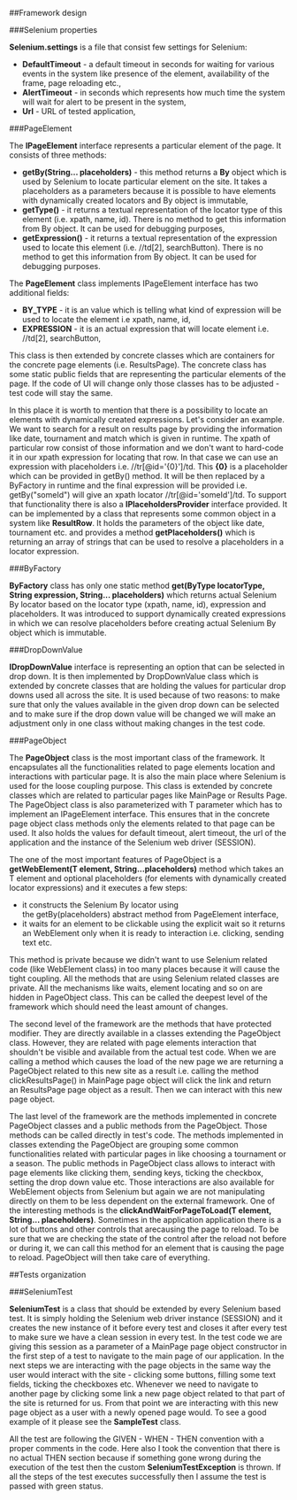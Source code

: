 ##Framework design

###Selenium properties

**Selenium.settings** is a file that consist few settings for Selenium:

* **DefaultTimeout** - a default timeout in seconds for waiting for various events in the system like presence of the element, availability of the frame, page reloading etc.,
* **AlertTimeout** - in seconds which represents how much time the system will wait for alert to be present in the system,
* **Url** - URL of tested application,

###PageElement

The **IPageElement** interface represents a particular element of the page. It consists of three methods:

* **getBy(String... placeholders)** - this method returns a **By** object which is used by Selenium to locate particular element on the site. It takes a placeholders as a parameters because it is possible to have elements with dynamically created locators and By object is immutable,
* **getType()** - it returns a textual representation of the locator type of this element (i.e. xpath, name, id). There is no method to get this information from By object. It can be used for debugging purposes,
* **getExpression()** - it returns a textual representation of the expression used to locate this element (i.e. //td[2], searchButton). There is no method to get this information from By object. It can be used for debugging purposes.

The **PageElement** class implements IPageElement interface has two additional fields:

* **BY_TYPE** - it is an value which is telling what kind of expression will be used to locate the element i.e xpath, name, id,
* **EXPRESSION** - it is an actual expression that will locate element i.e. //td[2], searchButton,

This class is then extended by concrete classes which are containers for the concrete page elements (i.e. ResultsPage). The concrete class has some static public fields that are representing the particular elements of the page. If the code of UI will change only those classes has to be adjusted - test code will stay the same.

In this place it is worth to mention that there is a possibility to locate an elements with dynamically created expressions. Let's consider an example. We want to search for a result on results page by providing the information like date, tournament and match which is given in runtime. The xpath of particular row consist of those information and we don't want to hard-code it in our xpath expression for locating that row. In that case we can use an expression with placeholders i.e. //tr[@id='{0}']/td.
This **{0}** is a placeholder which can be provided in getBy() method. It will be then replaced by a ByFactory in runtime and the final expression will be provided i.e. getBy("someId") will give an xpath locator //tr[@id='someId']/td. To support that functionality there is also a **IPlaceholdersProvider** interface provided. It can be implemented by a class that represents some common object in a system like **ResultRow**. It holds the parameters of the object like date, tournament etc. and provides a method **getPlaceholders()** which is returning an array of strings that can be used to resolve a placeholders in a locator expression.

###ByFactory

**ByFactory** class has only one static method **get(ByType locatorType, String expression, String... placeholders)** which returns actual Selenium By locator based on the locator type 
(xpath, name, id), expression and placeholders. It was introduced to support dynamically created expressions in which we can resolve placeholders before creating actual Selenium By object which is immutable.

###DropDownValue

**IDropDownValue** interface is representing an option that can be selected in drop down. It is then implemented by DropDownValue class which is extended by concrete classes that are holding the values for particular drop downs used all across the site. It is used because of two reasons: to make sure that only the values available in the given drop down can be selected and to make sure if the drop down value will be changed we will make an adjustment only in one class without making changes in the test code.

###PageObject

The **PageObject** class is the most important class of the framework. It encapsulates all the functionalities related to page elements location and interactions with particular page. It is also the main place where Selenium is used for the loose coupling purpose. This class is extended by concrete classes which are related to particular pages like MainPage or Results Page. The PageObject class is also parameterized with T parameter which has to implement an IPageElement interface. This ensures that in the concrete page object class methods only the elements related to that page can be used. It also holds the values for default timeout, alert timeout, the url of the application and the instance of the Selenium web driver (SESSION).

The one of the most important features of PageObject is a **getWebElement(T element, String...placeholders)** method which takes an T element and optional placeholders (for elements with dynamically created locator expressions) and it executes a few steps:

* it constructs the Selenium By locator using the getBy(placeholders) abstract method from PageElement interface,
* it waits for an element to be clickable using the explicit wait so it returns an WebElement only when it is ready to interaction i.e. clicking, sending text etc. 

This method is private because we didn't want to use Selenium related code (like WebElement class) in too many places because it will cause the tight coupling. All the methods that are using Selenium related classes are private. All the mechanisms like waits, element locating and so on are hidden in PageObject class. This can be called the deepest level of the framework which should need the least amount of changes.

The second level of the framework are the methods that have protected modifier. They are directly available in a classes extending the PageObject class. However, they are related with page elements interaction that shouldn't be visible and available from the actual test code. When we are calling a method which causes the load of the new page we are returning a PageObject related to this new site as a result i.e. calling the method clickResultsPage() in MainPage page object will click the link and return an ResultsPage page object as a result. Then we can interact with this new page object.

The last level of the framework are the methods implemented in concrete PageObject classes and a public methods from the PageObject. Those methods can be called directly in test's code. The methods implemented in classes extending the PageObject are grouping some common functionalities related with particular pages in like choosing a tournament or a season. The public methods in PageObject class allows to interact with page elements like clicking them, sending keys, ticking the checkbox, setting the drop down value etc. Those interactions are also available for WebElement objects from Selenium but again we are not manipulating directly on them to be less dependent on the external framework. One of the interesting methods is the **clickAndWaitForPageToLoad(T element, String... placeholders)**. Sometimes in the application application there is a lot of buttons and other controls that arecausing the page to reload. To be sure that we are checking the state of the control after the reload not before or during it, we can call this method for an element that is causing the page to reload. PageObject will then take care of everything.

##Tests organization

###SeleniumTest

**SeleniumTest** is a class that should be extended by every Selenium based test. It is simply holding the Selenium web driver instance (SESSION) and it creates the new instance of it before every test and closes it after every test to make sure we have a clean session in every test. In the test code we are giving this session as a parameter of a MainPage page object
constructor in the first step of a test to navigate to the main page of our application. In the next steps we are interacting with the page objects in the same way the user would interact with the site - clicking some buttons, filling some text fields, ticking the checkboxes etc. Whenever we need to navigate to another page by clicking some link a new page object related to that part of the site is returned for us. From that point we are interacting with this new page object as a user with a newly opened page would. To see a good example of it please see the **SampleTest** class.

All the test are following the GIVEN - WHEN - THEN convention with a proper comments in the code. Here also I took the convention that there is no actual THEN section because if something gone wrong during the execution of the test then the custom **SeleniumTestException** is thrown. If all the steps of the test executes successfully then I assume the test is passed with green status.